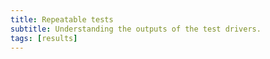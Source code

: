 ```yaml
---
title: Repeatable tests
subtitle: Understanding the outputs of the test drivers.
tags: [results]
---
```

